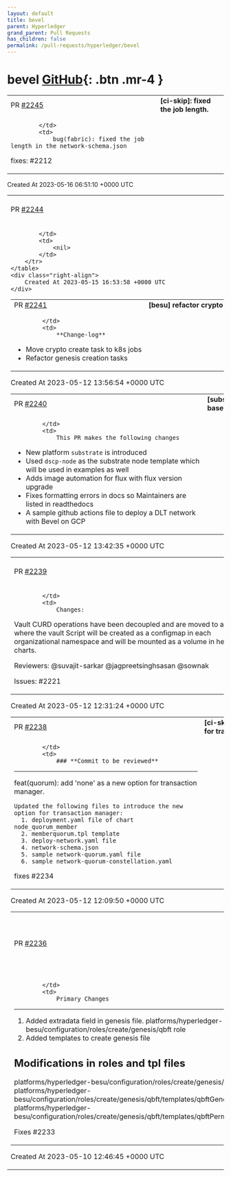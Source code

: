 ```yaml
---
layout: default
title: bevel
parent: Hyperledger
grand_parent: Pull Requests
has_children: false
permalink: /pull-requests/hyperledger/bevel
---
```


# bevel <span class="fs-3 right-align">[GitHub](https://github.com/hyperledger/bevel){: .btn .mr-4 }</span>


<div>
    <table>
        <tr>
            <td>
                PR <a href="https://github.com/hyperledger/bevel/pull/2245" class=".btn">#2245</a>
            </td>
            <td>
                <b>
                    [ci-skip]: fixed the job length.
                </b>
            </td>
        </tr>
        <tr>
            <td>
                
            </td>
            <td>
                bug(fabric): fixed the job length in the network-schema.json

fixes: #2212
            </td>
        </tr>
    </table>
    <div class="right-align">
        Created At 2023-05-16 06:51:10 +0000 UTC
    </div>
</div>

<div>
    <table>
        <tr>
            <td>
                PR <a href="https://github.com/hyperledger/bevel/pull/2244" class=".btn">#2244</a>
            </td>
            <td>
                <b>
                    [substrate] Updated persona
                </b>
            </td>
        </tr>
        <tr>
            <td>
                
            </td>
            <td>
                <nil>
            </td>
        </tr>
    </table>
    <div class="right-align">
        Created At 2023-05-15 16:53:58 +0000 UTC
    </div>
</div>

<div>
    <table>
        <tr>
            <td>
                PR <a href="https://github.com/hyperledger/bevel/pull/2241" class=".btn">#2241</a>
            </td>
            <td>
                <b>
                    [besu] refactor crypto creation and genesis tasks
                </b>
            </td>
        </tr>
        <tr>
            <td>
                
            </td>
            <td>
                **Change-log**

- Move crypto create task to k8s jobs
- Refactor genesis creation tasks
            </td>
        </tr>
    </table>
    <div class="right-align">
        Created At 2023-05-12 13:56:54 +0000 UTC
    </div>
</div>

<div>
    <table>
        <tr>
            <td>
                PR <a href="https://github.com/hyperledger/bevel/pull/2240" class=".btn">#2240</a>
            </td>
            <td>
                <b>
                    [substrate] Add support for Substrate based DSCP platform
                </b>
            </td>
        </tr>
        <tr>
            <td>
                
            </td>
            <td>
                This PR makes the following changes
- New platform `substrate` is introduced
- Used `dscp-node` as the substrate node template which will be used in examples as well
- Adds image automation for flux with flux version upgrade
- Fixes formatting errors in docs so Maintainers are listed in readthedocs
- A sample github actions file to deploy a DLT network with Bevel on GCP
            </td>
        </tr>
    </table>
    <div class="right-align">
        Created At 2023-05-12 13:42:35 +0000 UTC
    </div>
</div>

<div>
    <table>
        <tr>
            <td>
                PR <a href="https://github.com/hyperledger/bevel/pull/2239" class=".btn">#2239</a>
            </td>
            <td>
                <b>
                    [besu] Decopule Vault CURD Operations in helm charts 
                </b>
            </td>
        </tr>
        <tr>
            <td>
                
            </td>
            <td>
                Changes:

Vault CURD operations have been decoupled and are moved to a script where the vault Script will be created as a configmap in each organizational namespace and will be mounted as a volume in helm charts.

Reviewers:
  @suvajit-sarkar @jagpreetsinghsasan @sownak 

Issues:
#2221 
            </td>
        </tr>
    </table>
    <div class="right-align">
        Created At 2023-05-12 12:31:24 +0000 UTC
    </div>
</div>

<div>
    <table>
        <tr>
            <td>
                PR <a href="https://github.com/hyperledger/bevel/pull/2238" class=".btn">#2238</a>
            </td>
            <td>
                <b>
                    [ci-skip]: add 'none' as a new option for transaction manager.
                </b>
            </td>
        </tr>
        <tr>
            <td>
                
            </td>
            <td>
                ### **Commit to be reviewed**
---
feat(quorum): add 'none' as a new option for transaction manager.

```
Updated the following files to introduce the new option for transaction manager:
  1. deployment.yaml file of chart node_quorum_member
  2. memberquorum.tpl template
  3. deploy-network.yaml file
  4. network-schema.json
  5. sample network-quorum.yaml file
  6. sample network-quorum-constellation.yaml
```

fixes #2234
            </td>
        </tr>
    </table>
    <div class="right-align">
        Created At 2023-05-12 12:09:50 +0000 UTC
    </div>
</div>

<div>
    <table>
        <tr>
            <td>
                PR <a href="https://github.com/hyperledger/bevel/pull/2236" class=".btn">#2236</a>
            </td>
            <td>
                <b>
                    [besu] Add extradata field in genesis file QBFT consensus
                </b>
            </td>
        </tr>
        <tr>
            <td>
                
            </td>
            <td>
                Primary Changes
--------------
1. Added extradata field in genesis file. platforms/hyperledger-besu/configuration/roles/create/genesis/qbft role
2. Added templates to create genesis file

Modifications in roles and tpl files
-----------------------
platforms/hyperledger-besu/configuration/roles/create/genesis/qbft/tasks/main.yaml 
platforms/hyperledger-besu/configuration/roles/create/genesis/qbft/templates/qbftGenesisFile.tpl platforms/hyperledger-besu/configuration/roles/create/genesis/qbft/templates/qbftPermissionGenesisFile.tpl

Fixes
#2233 
            </td>
        </tr>
    </table>
    <div class="right-align">
        Created At 2023-05-10 12:46:45 +0000 UTC
    </div>
</div>

